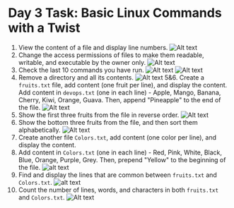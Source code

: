 # Day 3 Task: Basic Linux Commands with a Twist


1. View the content of a file and display line numbers.
![Alt text](image.png)
2. Change the access permissions of files to make them readable, writable, and executable by the owner only.
![Alt text](image-7.png)
3. Check the last 10 commands you have run.
![Alt text](image-1.png)
![Alt text](image-2.png)
4. Remove a directory and all its contents.
![Alt text](image-3.png)
5&6. Create a `fruits.txt` file, add content (one fruit per line), and display the content. Add content in `devops.txt` (one in each line) - Apple, Mango, Banana, Cherry, Kiwi, Orange, Guava. Then, append "Pineapple" to the end of the file.
![Alt text](image-4.png)
7. Show the first three fruits from the file in reverse order.
![Alt text](image-5.png)
8. Show the bottom three fruits from the file, and then sort them alphabetically.
![Alt text](image-6.png)
9. Create another file `Colors.txt`, add content (one color per line), and display the content.
10. Add content in `Colors.txt` (one in each line) - Red, Pink, White, Black, Blue, Orange, Purple, Grey. Then, prepend "Yellow" to the beginning of the file.
![alt text](image-9.png)
11. Find and display the lines that are common between `fruits.txt` and `Colors.txt`.
![alt text](image-10.png)
12. Count the number of lines, words, and characters in both `fruits.txt` and `Colors.txt`.
![Alt text](image-8.png)



